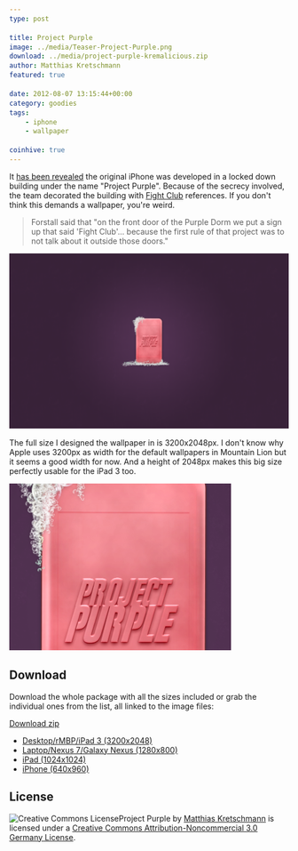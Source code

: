 ```yaml
---
type: post

title: Project Purple
image: ../media/Teaser-Project-Purple.png
download: ../media/project-purple-kremalicious.zip
author: Matthias Kretschmann
featured: true

date: 2012-08-07 13:15:44+00:00
category: goodies
tags:
    - iphone
    - wallpaper

coinhive: true
---
```


It [has been revealed](http://www.theverge.com/2012/8/3/3218846/schiller-forstall-fight-club-day-three-apple-samsung-trial/in/2971889) the original iPhone was developed in a locked down building under the name "Project Purple". Because of the secrecy involved, the team decorated the building with [Fight Club](http://www.imdb.com/title/tt0137523/) references. If you don't think this demands a wallpaper, you're weird.

<!-- more -->

> Forstall said that "on the front door of the Purple Dorm we put a sign up that said 'Fight Club'... because the first rule of that project was to not talk about it outside those doors."

![](../media/project-purple-nexus-kremalicious.png)

The full size I designed the wallpaper in is 3200x2048px. I don't know why Apple uses 3200px as width for the default wallpapers in Mountain Lion but it seems a good width for now. And a height of 2048px makes this big size perfectly usable for the iPad 3 too.

![](../media/Project-Purple-Dribbble.png)

## Download

Download the whole package with all the sizes included or grab the individual ones from the list, all linked to the image files:

<p class="content-download">
    <a class="icon-download" href="/media/project-purple-kremalicious.zip">Download <span> zip</span></a>
</p>

  * [Desktop/rMBP/iPad 3 (3200x2048)](../media/project-purple-kremalicious.png)
  * [Laptop/Nexus 7/Galaxy Nexus (1280x800)](../media/project-purple-nexus-kremalicious.png)
  * [iPad (1024x1024)](../media/project-purple-ipad-kremalicious.png)
  * [iPhone (640x960)](../media/project-purple-iphone4-kremalicious.png)

## License

![Creative Commons License](https://i.creativecommons.org/l/by-nc/3.0/de/88x31.png)Project Purple by [Matthias Kretschmann](http://kremalicious.com) is licensed under a [Creative Commons Attribution-Noncommercial 3.0 Germany License](http://creativecommons.org/licenses/by-nc/3.0/de/).

